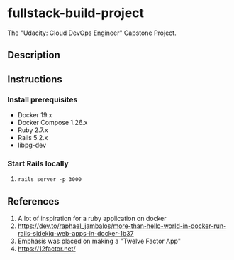 # fullstack-build-project
The "Udacity: Cloud DevOps Engineer" Capstone Project.

## Description

## Instructions

### Install prerequisites
- Docker 19.x
- Docker Compose 1.26.x
- Ruby 2.7.x
- Rails 5.2.x
- libpg-dev

### Start Rails locally
1. `rails server -p 3000`

## References
1. A lot of inspiration for a ruby application on docker 
  1. https://dev.to/raphael_jambalos/more-than-hello-world-in-docker-run-rails-sidekiq-web-apps-in-docker-1b37
2. Emphasis was placed on making a "Twelve Factor App"
  1. https://12factor.net/